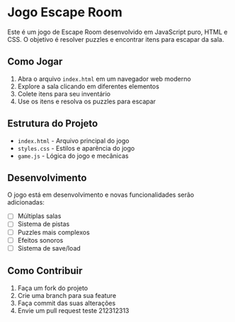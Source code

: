 # Jogo Escape Room

Este é um jogo de Escape Room desenvolvido em JavaScript puro, HTML e CSS. O objetivo é resolver puzzles e encontrar itens para escapar da sala.

## Como Jogar

1. Abra o arquivo `index.html` em um navegador web moderno
2. Explore a sala clicando em diferentes elementos
3. Colete itens para seu inventário
4. Use os itens e resolva os puzzles para escapar

## Estrutura do Projeto

- `index.html` - Arquivo principal do jogo
- `styles.css` - Estilos e aparência do jogo
- `game.js` - Lógica do jogo e mecânicas

## Desenvolvimento

O jogo está em desenvolvimento e novas funcionalidades serão adicionadas:

- [ ] Múltiplas salas
- [ ] Sistema de pistas
- [ ] Puzzles mais complexos
- [ ] Efeitos sonoros
- [ ] Sistema de save/load

## Como Contribuir

1. Faça um fork do projeto
2. Crie uma branch para sua feature
3. Faça commit das suas alterações
4. Envie um pull request 
teste
212312313
